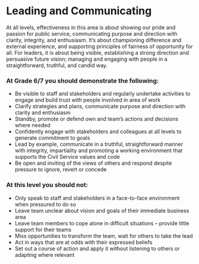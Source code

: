 # Leading and Communicating

At all levels, effectiveness in this area is about showing our pride and passion for public service, communicating purpose and direction with clarity, integrity, and enthusiasm. It’s about championing difference and external experience, and supporting principles of fairness of opportunity for all. For leaders, it is about being visible, establishing a strong direction and persuasive future vision; managing and engaging with people in a straightforward, truthful, and candid way.

### At Grade 6/7 you should demonstrate the following: 

- Be visible to staff and stakeholders and regularly undertake activities to engage and build trust with people involved in area of work
- Clarify strategies and plans, communicate purpose and direction with clarity and enthusiasm 
- Standby, promote or defend own and team’s actions and decisions where needed
- Confidently engage with stakeholders and colleagues at all levels to generate commitment to goals
- Lead by example, communicate in a truthful, straightforward manner with integrity, impartiality and promoting a working environment that supports the Civil Service values and code
- Be open and inviting of the views of others and respond despite pressure to ignore, revert or concede 


### At this level you should not: 

- Only speak to staff and stakeholders in a face-to-face environment when pressured to do so
- Leave team unclear about vision and goals of their immediate business area
- Leave team members to cope alone in difficult situations – provide little support for their teams
- Miss opportunities to transform the team, wait for others to take the lead
- Act in ways that are at odds with their expressed beliefs
- Set out a course of action and apply it without listening to others or adapting where relevant




